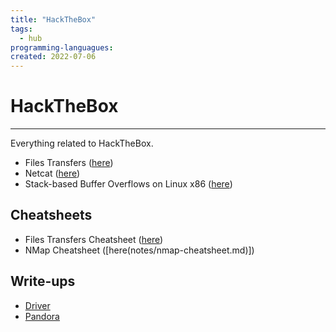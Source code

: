 ```yaml
---
title: "HackTheBox"
tags:
  - hub
programming-languagues:
created: 2022-07-06
---
```

# HackTheBox
---
Everything related to HackTheBox.

- Files Transfers ([here](notes/htb-file-transfers.md))
- Netcat ([here](notes/netcat.md))
- Stack-based Buffer Overflows on Linux x86 ([here](notes/htb-stack-based-overflow-linux.md))

## Cheatsheets
- Files Transfers Cheatsheet ([here](notes/htb-file-transfer-cheatsheet.md))
- NMap Cheatsheet ([here(notes/nmap-cheatsheet.md)])

## Write-ups
- [Driver](notes/htb-driver.md)
- [Pandora](notes/htb-pandora.md)